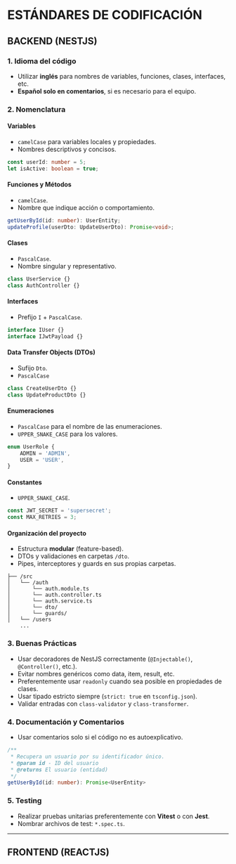 # ESTÁNDARES DE CODIFICACIÓN

## BACKEND (NESTJS)

### 1. Idioma del código
- Utilizar **inglés** para nombres de variables, funciones, clases, interfaces, etc.
- **Español solo en comentarios**, si es necesario para el equipo.

### 2. Nomenclatura

#### Variables

- `camelCase` para variables locales y propiedades.
- Nombres descriptivos y concisos.

```ts
const userId: number = 5;
let isActive: boolean = true;
```

#### Funciones y Métodos

- `camelCase`.
- Nombre que indique acción o comportamiento.

```ts
getUserById(id: number): UserEntity;
updateProfile(userDto: UpdateUserDto): Promise<void>;
```

#### Clases

- `PascalCase`.
- Nombre singular y representativo.

```ts
class UserService {}
class AuthController {}
```

#### Interfaces

- Prefijo `I` + `PascalCase`.

```ts
interface IUser {}
interface IJwtPayload {}
```

#### Data Transfer Objects (DTOs)

- Sufijo `Dto`.
- `PascalCase`

```ts
class CreateUserDto {}
class UpdateProductDto {}
```

#### Enumeraciones

- `PascalCase` para el nombre de las enumeraciones.
- `UPPER_SNAKE_CASE` para los valores.

```ts
enum UserRole {
    ADMIN = 'ADMIN',
    USER = 'USER',
}
```

#### Constantes

- `UPPER_SNAKE_CASE`.

```ts
const JWT_SECRET = 'supersecret';
const MAX_RETRIES = 3;
```

#### Organización del proyecto

- Estructura **modular** (feature-based).
- DTOs y validaciones en carpetas `/dto`.
- Pipes, interceptores y guards en sus propias carpetas.

```
├── /src
│   └── /auth
│       └── auth.module.ts
│       └── auth.controller.ts
│       └── auth.service.ts
│       └── dto/
│       └── guards/
│   └── /users
    ...
```

### 3. Buenas Prácticas

- Usar decoradores de NestJS correctamente (`@Injectable()`, `@Controller()`, etc.).
- Evitar nombres genéricos como data, item, result, etc.
- Preferentemente usar `readonly` cuando sea posible en propiedades de clases.
- Usar tipado estricto siempre (`strict: true` en `tsconfig.json`).
- Validar entradas con `class-validator` y `class-transformer`.

### 4. Documentación y Comentarios

- Usar comentarios solo si el código no es autoexplicativo.

```ts
/**
 * Recupera un usuario por su identificador único.
 * @param id - ID del usuario
 * @returns El usuario (entidad)
 */
getUserById(id: number): Promise<UserEntity>
```

### 5. Testing

- Realizar pruebas unitarias preferentemente con **Vitest** o con **Jest**.
- Nombrar archivos de test: `*.spec.ts`.

---

## FRONTEND (REACTJS)